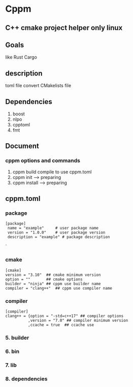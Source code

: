 Cppm 
========
 C++ cmake project helper only linux
-------------------------------------
## Goals
like Rust Cargo 

## description
toml file convert CMakelists file

## Dependencies
1. boost
2. nlpo
3. cpptoml
4. fmt

## Document
### cppm options and commands
1. cppm build
compile to use cppm.toml
2. cppm init --> preparing
3. cppm install --> preparing



## cppm.toml
### package  
<pre><code>[package]
 name = "example"     # user package name
 version = "1.0.0"    # user package version
 description = "example" # package description </code></pre>`

### cmake
<pre><code>[cmake]
version = "3.10"  ## cmake minimum version
option = ""       ## cmake options
builder = "ninja" ## cppm use builder name
compiler = "clang++"  ## cppm use compiler name
</code></pre>

### compiler 
<pre><code>[compiler]
clang++ = {option = "-std=c++17" ## compiler options
          ,version = "7.0" ## compiler minimum version
          ,ccache = true  ## ccache use
</code></pre>
### 5. builder
### 6. bin
### 7. lib
### 8. dependencies

